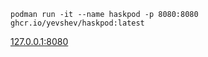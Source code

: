`podman run -it --name haskpod -p 8080:8080 ghcr.io/yevshev/haskpod:latest`

[127.0.0.1:8080](127.0.0.1:8080)
